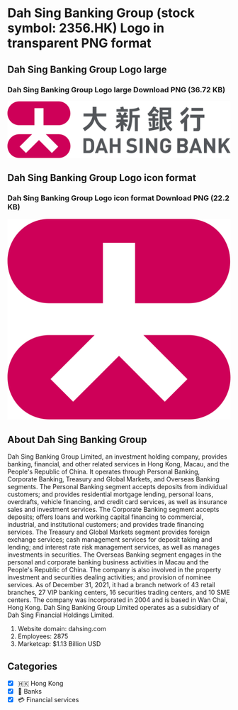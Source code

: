 # Dah Sing Banking Group (stock symbol: 2356.HK) Logo in transparent PNG format

## Dah Sing Banking Group Logo large

### Dah Sing Banking Group Logo large Download PNG (36.72 KB)

![Dah Sing Banking Group Logo large Download PNG (36.72 KB)](/img/orig/2356.HK_BIG-9e2d69d0.png)

## Dah Sing Banking Group Logo icon format

### Dah Sing Banking Group Logo icon format Download PNG (22.2 KB)

![Dah Sing Banking Group Logo icon format Download PNG (22.2 KB)](/img/orig/2356.HK-7184e177.png)

## About Dah Sing Banking Group

Dah Sing Banking Group Limited, an investment holding company, provides banking, financial, and other related services in Hong Kong, Macau, and the People's Republic of China. It operates through Personal Banking, Corporate Banking, Treasury and Global Markets, and Overseas Banking segments. The Personal Banking segment accepts deposits from individual customers; and provides residential mortgage lending, personal loans, overdrafts, vehicle financing, and credit card services, as well as insurance sales and investment services. The Corporate Banking segment accepts deposits; offers loans and working capital financing to commercial, industrial, and institutional customers; and provides trade financing services. The Treasury and Global Markets segment provides foreign exchange services; cash management services for deposit taking and lending; and interest rate risk management services, as well as manages investments in securities. The Overseas Banking segment engages in the personal and corporate banking business activities in Macau and the People's Republic of China. The company is also involved in the property investment and securities dealing activities; and provision of nominee services. As of December 31, 2021, it had a branch network of 43 retail branches, 27 VIP banking centers, 16 securities trading centers, and 10 SME centers. The company was incorporated in 2004 and is based in Wan Chai, Hong Kong. Dah Sing Banking Group Limited operates as a subsidiary of Dah Sing Financial Holdings Limited.

1. Website domain: dahsing.com
2. Employees: 2875
3. Marketcap: $1.13 Billion USD


## Categories
- [x] 🇭🇰 Hong Kong
- [x] 🏦 Banks
- [x] 💳 Financial services
